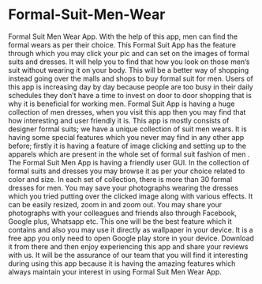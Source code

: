 # Formal-Suit-Men-Wear
 Formal Suit Men Wear App. With the help of this app, men can find the formal wears as per their choice. This Formal Suit App has the feature through which you may click your pic and can set on the images of formal suits and dresses. It will help you to find that how you look on those men‘s suit without wearing it on your body. This will be a better way of shopping instead going over the malls and shops to buy formal suit for men. Users of this app is increasing day by day because people are too busy in their daily schedules they don’t have a time to invest on door to door shopping that is why it is beneficial for working men. Formal Suit App is having a huge collection of men dresses, when you visit this app then you may find that how interesting and user friendly it is. This app is mostly consists of designer formal suits; we have a unique collection of suit men wears. It is having some special features which you never may find in any other app before; firstly it is having a feature of image clicking and setting up to the apparels which are present in the whole set of formal suit fashion of men . The Formal Suit Men App is having a friendly user GUI. In the collection of formal suits and dresses you may browse it as per your choice related to color and size. In each set of collection, there is more than 30 formal dresses for men. You may save your photographs wearing the dresses which you tried putting over the clicked image along with various effects. It can be easily resized, zoom in and zoom out. You may share your photographs with your colleagues and friends also through Facebook, Google plus, Whatsapp etc. This one will be the best feature which it contains and also you may use it directly as wallpaper in your device. It is a free app you only need to open Google play store in your device. Download it from there and then enjoy experiencing this app and share your reviews with us. It will be the assurance of our team that you will find it interesting during using this app because it is having the amazing features which always maintain your interest in using Formal Suit Men Wear App.
